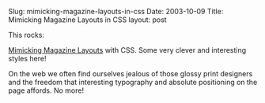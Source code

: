 Slug: mimicking-magazine-layouts-in-css
Date: 2003-10-09
Title: Mimicking Magazine Layouts in CSS
layout: post

This rocks:

<a href="http://standardice.com/experimental/magazines.html">Mimicking Magazine Layouts</a> with CSS. Some very clever and interesting styles here!

On the web we often find ourselves jealous of those glossy print designers and the freedom that interesting typography and absolute positioning on the page affords. No more!
